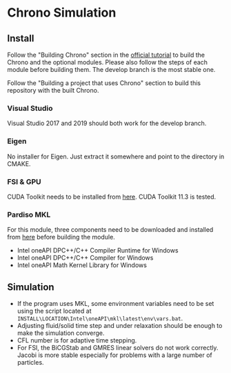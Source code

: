 # Chrono Simulation

## Install
Follow the "Building Chrono" section in the [official tutorial](http://api.projectchrono.org/tutorial_table_of_content_install.html) to build the Chrono and the optional modules. Please also follow the steps of each module before building them. The develop branch is the most stable one.

Follow the "Building a project that uses Chrono" section to build this repository with the built Chrono.

### Visual Studio
Visual Studio 2017 and 2019 should both work for the develop branch.

### Eigen
No installer for Eigen. Just extract it somewhere and point to the directory in CMAKE. 

### FSI & GPU
CUDA Toolkit needs to be installed from [here](https://developer.nvidia.com/cuda-downloads). CUDA Toolkit 11.3 is tested.

### Pardiso MKL
For this module, three components need to be downloaded and installed from [here](https://software.intel.com/content/www/us/en/develop/articles/oneapi-standalone-components.html) before building the module.

- Intel oneAPI DPC++/C++ Compiler Runtime for Windows
- Intel oneAPI DPC++/C++ Compiler for Windows
- Intel oneAPI Math Kernel Library for Windows

## Simulation
- If the program uses MKL, some environment variables need to be set using the script located at `INSTALL\LOCATION\Intel\oneAPI\mkl\latest\env\vars.bat`.
- Adjusting fluid/solid time step and under relaxation should be enough to make the simulation converge.
- CFL number is for adaptive time stepping.   
- For FSI, the BiCGStab and GMRES linear solvers do not work correctly. Jacobi is more stable especially for problems with a large number of particles.
